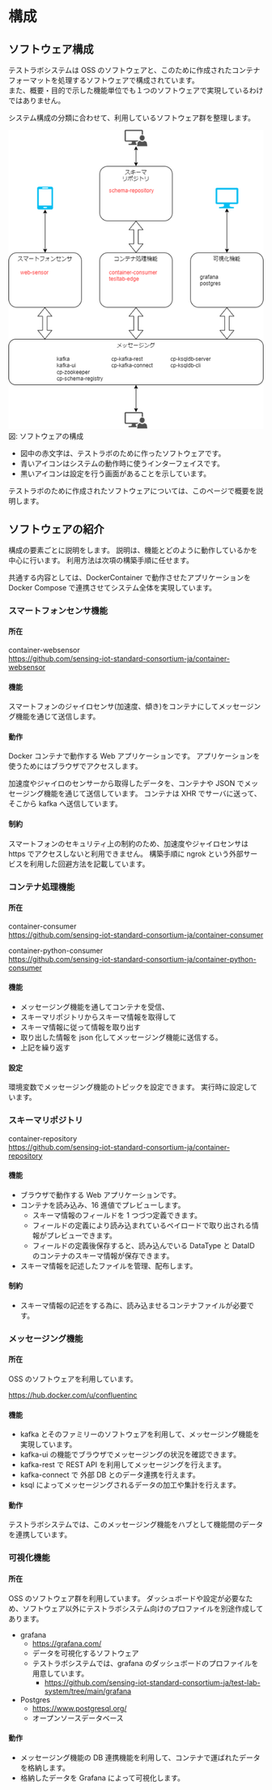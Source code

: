 # 構成

## ソフトウェア構成

テストラボシステムは OSS のソフトウェアと、このために作成されたコンテナフォーマットを処理するソフトウェアで構成されています。  
また、概要・目的で示した機能単位でも１つのソフトウェアで実現しているわけではありません。

システム構成の分類に合わせて、利用しているソフトウェア群を整理します。

![](./software.drawio.png)
図: ソフトウェアの構成

- 図中の赤文字は、テストラボのために作ったソフトウェアです。
- 青いアイコンはシステムの動作時に使うインターフェイスです。
- 黒いアイコンは設定を行う画面があることを示しています。

テストラボのために作成されたソフトウェアについては、このページで概要を説明します。

## ソフトウェアの紹介

構成の要素ごとに説明をします。
説明は、機能とどのように動作しているかを中心に行います。
利用方法は次項の構築手順に任せます。

共通する内容としては、DockerContainer で動作させたアプリケーションを Docker Compose で連携させてシステム全体を実現しています。

### スマートフォンセンサ機能

#### 所在

container-websensor  
https://github.com/sensing-iot-standard-consortium-ja/container-websensor

#### 機能

スマートフォンのジャイロセンサ(加速度、傾き)をコンテナにしてメッセージング機能を通じて送信します。

#### 動作

Docker コンテナで動作する Web アプリケーションです。
アプリケーションを使うためにはブラウザでアクセスします。

加速度やジャイロのセンサーから取得したデータを、コンテナや JSON でメッセージング機能を通じて送信しています。
コンテナは XHR でサーバに送って、そこから kafka へ送信しています。

#### 制約

スマートフォンのセキュリティ上の制約のため、加速度やジャイロセンサは https でアクセスしないと利用できません。
構築手順に ngrok という外部サービスを利用した回避方法を記載しています。

### コンテナ処理機能

#### 所在

container-consumer  
https://github.com/sensing-iot-standard-consortium-ja/container-consumer

container-python-consumer  
https://github.com/sensing-iot-standard-consortium-ja/container-python-consumer

#### 機能

- メッセージング機能を通してコンテナを受信、
- スキーマリポジトリからスキーマ情報を取得して
- スキーマ情報に従って情報を取り出す
- 取り出した情報を json 化してメッセージング機能に送信する。
- 上記を繰り返す

#### 設定

環境変数でメッセージング機能のトピックを設定できます。
実行時に設定しています。

### スキーマリポジトリ

container-repository  
https://github.com/sensing-iot-standard-consortium-ja/container-repository

#### 機能

- ブラウザで動作する Web アプリケーションです。
- コンテナを読み込み、16 進値でプレビューします。
  - スキーマ情報のフィールドを 1 つづつ定義できます。
  - フィールドの定義により読み込まれているペイロードで取り出される情報がプレビューできます。
  - フィールドの定義後保存すると、読み込んでいる DataType と DataID のコンテナのスキーマ情報が保存できます。
- スキーマ情報を記述したファイルを管理、配布します。

#### 制約

- スキーマ情報の記述をする為に、読み込ませるコンテナファイルが必要です。

### メッセージング機能

#### 所在

OSS のソフトウェアを利用しています。

https://hub.docker.com/u/confluentinc

#### 機能

- kafka とそのファミリーのソフトウェアを利用して、メッセージング機能を実現しています。
- kafka-ui の機能でブラウザでメッセージングの状況を確認できます。
- kafka-rest で REST API を利用してメッセージングを行えます。
- kafka-connect で 外部 DB とのデータ連携を行えます。
- ksql によってメッセージングされるデータの加工や集計を行えます。

#### 動作

テストラボシステムでは、このメッセージング機能をハブとして機能間のデータを連携しています。

### 可視化機能

#### 所在

OSS のソフトウェア群を利用しています。
ダッシュボードや設定が必要なため、ソフトウェア以外にテストラボシステム向けのプロファイルを別途作成してあります。

- grafana
  - https://grafana.com/
  - データを可視化するソフトウェア
  - テストラボシステムでは、grafana のダッシュボードのプロファイルを用意しています。
    - https://github.com/sensing-iot-standard-consortium-ja/test-lab-system/tree/main/grafana
- Postgres
  - https://www.postgresql.org/
  - オープンソースデータベース

#### 動作

- メッセージング機能の DB 連携機能を利用して、コンテナで運ばれたデータを格納します。
- 格納したデータを Grafana によって可視化します。
